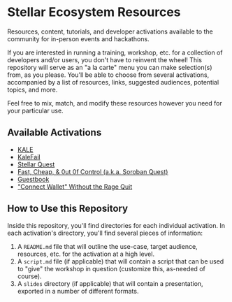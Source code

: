 # Stellar Ecosystem Resources

Resources, content, tutorials, and developer activations available to the community for in-person events and hackathons.

If you are interested in running a training, workshop, etc. for a collection of developers and/or users, you don't have to reinvent the wheel! This repository will serve as an "a la carte" menu you can make selection(s) from, as you please. You'll be able to choose from several activations, accompanied by a list of resources, links, suggested audiences, potential topics, and more.

Feel free to mix, match, and modify these resources however you need for your particular use.

## Available Activations

- [KALE](./kale)
- [KaleFail](./kalefail)
- [Stellar Quest](./stellar-quest)
- [Fast, Cheap, \& 0ut 0f Control (a.k.a. Soroban Quest)](./fca00c)
- [Guestbook](./guestbook)
- ["Connect Wallet" Without the Rage Quit](./connect-wallet)

## How to Use this Repository

Inside this repository, you'll find directories for each individual activation. In each activation's directory, you'll find several pieces of information:

1. A `README.md` file that will outline the use-case, target audience, resources, etc. for the activation at a high level.
2. A `script.md` file (if applicable) that will contain a script that can be used to "give" the workshop in question (customize this, as-needed of course).
3. A `slides` directory (if applicable) that will contain a presentation, exported in a number of different formats.
